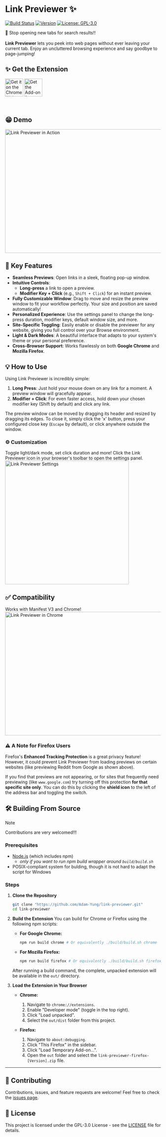 # Link Previewer ✨

[![Build Status](https://img.shields.io/badge/build-passing-brightgreen)](https://github.com/Adam-Yung/link-previewer.git)
[![Version](https://img.shields.io/badge/version-2.1.0-blue)](https://github.com/Adam-Yung/link-previewer.git)
[![License: GPL-3.0](https://img.shields.io/badge/License-GPL3.0-yellow.svg)](https://opensource.org/licenses/GPL)

📢 Stop opening new tabs for search results‼️ </br></br>
**Link Previewer** lets you peek into web pages without ever leaving your current tab. Enjoy an uncluttered browsing experience and say goodbye to page-jumping!
</br>

## ✨ Get the Extension
<a href="https://chrome.google.com/webstore/detail/hghkdmkjjfooodjaefodopbnhejdaonh" target="_blank"><img src="https://developer.chrome.com/static/docs/webstore/branding/image/HRs9MPufa1J1h5glNhut.png" alt="Get it on the Chrome Web Store" height="58"></a>
<a href="https://addons.mozilla.org/en-US/firefox/addon/link-previewer-firefox/" target="_blank"><img src="https://blog.mozilla.org/addons/files/2020/04/get-the-addon-fx-apr-2020.svg" alt="Get the Add-on for Firefox" height="58"></a>

</br>

## 😁 Demo
<img src="Common/icons/firefox-demo.gif" alt="Link Previewer in Action" width="700" height="400">
</br>

## 🚀 Key Features

* **Seamless Previews**: Open links in a sleek, floating pop-up window.
* **Intuitive Controls**:
  * **Long-press** a link to open a preview.
  * **Modifier Key + Click** (e.g., `Shift + Click`) for an instant preview.
* **Fully Customizable Window**: Drag to move and resize the preview window to fit your workflow perfectly. Your size and position are saved automatically!
* **Personalized Experience**: Use the settings panel to change the long-press duration, modifier keys, default window size, and more.
* **Site-Specific Toggling**: Easily enable or disable the previewer for any website, giving you full control over your Browse environment.
* **Light & Dark Modes**: A beautiful interface that adapts to your system's theme or your personal preference.
* **Cross-Browser Support**: Works flawlessly on both **Google Chrome** and **Mozilla Firefox**.

## 💡 How to Use

Using Link Previewer is incredibly simple:

1. **Long Press**: Just hold your mouse down on any link for a moment. A preview window will gracefully appear.
2. **Modifier + Click**: For even faster access, hold down your chosen modifier key (Shift by default) and click any link.

The preview window can be moved by dragging its header and resized by dragging its edges. To close it, simply click the 'x' button, press your configured close key (`Escape` by default), or click anywhere outside the window.

### ⚙️ Customization

Toggle light/dark mode, set click duration and more! Click the Link Previewer icon in your browser's toolbar to open the settings panel.
</br>
<img src="Common/icons/settings.gif" alt="Link Previewer Settings" height="400">
</br>

## ✅ Compatibility

Works with Manifest V3 and Chrome!
</br>
<img src="Common/icons/chrome-demo.gif" alt="Link Previewer in Chrome" width="700" height="400">
</br>

### ⚠️ A Note for Firefox Users

Firefox's **Enhanced Tracking Protection** is a great privacy feature! However, it could prevent Link Previewer from loading previews on certain websites (like previewing Reddit from Google as shown above).

If you find that previews are not appearing, or for sites that frequently need previewing (like `www.google.com`) try turning off this protection **for that specific site only**. You can do this by clicking the **shield icon** to the left of the address bar and toggling the switch.
</br>

## 🛠️ Building From Source

> [!NOTE]
> Contributions are very welcomed!!!

### Prerequisites

* [Node.js](https://nodejs.org/) (which includes npm)
  * *only if you want to run npm build wrapper around `build/build.sh`*
* POSIX-compliant system for bulding, though it is not hard to adapt the script for Windows

### Steps

1. **Clone the Repository**

    ```bash
    git clone "https://github.com/Adam-Yung/link-previewer.git"
    cd link-previewer
    ```

2. **Build the Extension**
    You can build for Chrome or Firefox using the following npm scripts:

    * **For Google Chrome:**

        ```bash
        npm run build chrome # Or equivalently ./build/build.sh chrome
        ```

    * **For Mozilla Firefox:**

        ```bash
        npm run build firefox # Or equivalently ./build/build.sh firefox
        ```

    After running a build command, the complete, unpacked extension will be available in the `out/` directory.

3. **Load the Extension in Your Browser**

    * **Chrome:**
        1. Navigate to `chrome://extensions`.
        2. Enable "Developer mode" (toggle in the top right).
        3. Click "Load unpacked".
        4. Select the `out/dist` folder from this project.

    * **Firefox:**
        1. Navigate to `about:debugging`.
        2. Click "This Firefox" in the sidebar.
        3. Click "Load Temporary Add-on...".
        4. Open the `out` folder and select the `link-previewer-firefox-[Version].zip` file.

---

## 🤝 Contributing

Contributions, issues, and feature requests are welcome! Feel free to check the [issues page](https://github.com/Adam-Yung/link-previewer/issues).

## 📜 License

This project is licensed under the GPL-3.0 License - see the [LICENSE](LICENSE) file for details.